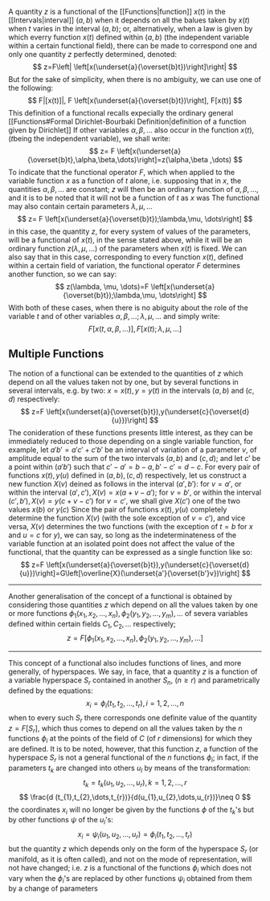 A quantity $z$ is a functional of the [[Functions|function]] $x(t)$ in the [[Intervals|interval]] $(a,b)$ when it depends on all the balues taken by $x(t)$ when $t$ varies in the interval $(a,b)$; or, alternatively, when a law is given by which everry function $x(t)$ defined within $(a,b)$ (the independent variable within a certain functional field), there can be made to correspond one and only one quantity $z$ perfectly determined, denoted:
$$
z=F\left| \left[x(\underset{a}{\overset{b}t})\right]\right| 
$$
But for the sake of simplicity, when there is no ambiguity, we can use one of the following:
$$
F|[x(t)]|, F \left[x(\underset{a}{\overset{b}t})\right], F[x(t)]
$$
This definition of a functional recalls expecially the ordinary general [[Functions#Formal Dirichlet-Bourbaki Definition|definition of a function given by Dirichlet]]
If other variables $\alpha,\beta,\dots$ also occur in the function $x(t)$, ($t$being the independent variable), we shall write:
$$
z= F \left[x(\underset{a}{\overset{b}t},\alpha,\beta,\dots)\right]=z(\alpha,\beta ,\dots)
$$
To indicate that the functional operator $F$, which when applied to the variable function $x$ as a function of $t$ alone, i.e. supposing that in $x$, the quantities $\alpha,\beta ,\dots$ are constant; $z$ will then be an ordinary function of $\alpha,\beta,\dots$, and it is to be noted that it will not be a function of $t$ as $x$ was
The functional may also contain certain parameters $\lambda,\mu,\dots$
$$
z= F \left[x(\underset{a}{\overset{b}t});\lambda,\mu, \dots\right]
$$
in this case, the quantity $z$, for every system of values of the parameters, will be a functional of $x(t)$, in the sense stated above, while it will be an ordinary function $z(\lambda,\mu, \dots)$ of the parameters when $x(t)$ is fixed. We can also say that in this case, corresponding to every function $x(t)$, defined within a certain field of variation, the functional operator $F$ determines another function, so we can say:
$$
z(\lambda, \mu, \dots)=F \left[x(\underset{a}{\overset{b}t});\lambda,\mu, \dots\right]
$$
With both of these cases, when there is no abiguity about the role of the variable $t$ and of other variables $\alpha,\beta, \dots;\lambda,\mu,\dots$ and simply write:
$$
F[x(t,\alpha,\beta ,\dots)],F[x(t);\lambda,\mu ,\dots]
$$
## Multiple Functions
The notion of a functional can be extended to the quantities of $z$ which depend on all the values taken not by one, but by several functions in several intervals, e.g. by two: $x=x(t),y=y(t)$ in the intervals $(a,b)$ and $(c,d)$ respectively:
$$
z=F \left[x(\underset{a}{\overset{b}t}),y(\underset{c}{\overset{d}{u}})\right]
$$
The conideration of these functions presents little interest, as they can be immediately reduced to those depending on a single variable function, for example, let $a'b'=a'c'+c'b'$ be an interval of variation of a parameter $v$, of amplitude equal to the sum of the two intervals $(a,b)$ and $(c,d)$; and let $c'$ be a point within $(a'b')$ such that $c'-a'=b-a,b'-c'=d-c$. For every pair of functions $x(t),y(u)$ defined in $(a,b),(c,d)$ respectively, let us construct a new function $X(v)$ deined as follows in the interval $(a',b'):$ for $v=a'$, or within the interval $(a',c'), X(v)=x(a+v-a')$; for $v=b'$, or within the interval $(c',b'),X(v)=y(c+v-c')$ for $v=c'$, we shall give $X(c')$ one of the two values $x(b)$ or $y(c)$
Since the pair of functions $x(t),y(u)$ completely determine the function $X(v)$ (with the sole exception of $v=c'$), and vice versa, $X(v)$ determines the two functions (with the exception of $t=b$ for $x$ and $u=c$ for $y$), we can say, so long as the indeterminateness of the variable function at an isolated point does not affect the value of the functional, that the quantity can be expressed as a single function like so:
$$
z=F \left[x(\underset{a}{\overset{b}t}),y(\underset{c}{\overset{d}{u}})\right]=G\left[\overline{X}(\underset{a'}{\overset{b'}v})\right]
$$
___
Another generalisation of the concept of a functional is obtained by considering those quantities $z$ which depend on all the values taken by one or more functions $\phi_{1}(x_{1},x_{2},\dots,x_{n}),\phi_{2}(y_{1},y_{2},\dots,y_{m}),\dots$ of severa variables defined within certain fields $C_{1},C_{2},\dots$ respectively;
$$
z=F[\phi_{1}(x_{1},x_{2},\dots,x_{n}),\phi_{2}(y_{1},y_{2},\dots,y_{m}),\dots]
$$
___
This concept of a functional also includes functions of lines, and more generally, of hyperspaces. We say, in face, that a quantity $z$ is a function of a variable hyperspace $S_{r}$ contained in another $S_{n}$, $(n\geq r)$ and parametrically defined by the equations:
$$
x_{i}=\phi_{i}(t_{1},t_{2},\dots,t_{r}),i=1,2,\dots,n
$$
when to every such $S_{r}$ there corresponds one definite value of the quantity $z=F[S_{r}]$, which thus comes to depend on all the values taken by the $n$ functions $\phi_{i}$ at the points of the field of $C$ (of $r$ dimensions) for which they are defined. It is to be noted, however, that this function $z$, a function of the hyperspace $S_{r}$ is not a general functional of the $n$ functions $\phi_{i}$; in fact, if the parameters $t_{k}$ are changed into others $u_{l}$ by means of the transformation:
$$
t_{k}=t_{k}(u_{1},u_{2},\dots,u_{r}),k=1,2,\dots,r
$$
$$
\frac{d (t_{1},t_{2},\dots,t_{r})}{d(u_{1},u_{2},\dots,u_{r})}\neq 0 
$$
the coordinates $x_{i}$ will no longer be given by the functions $\phi$ of the $t_{k}$'s but by other functions $\psi$ of the $u_{l}$'s:
$$
x_{i}=\psi_{i}(u_{1},u_{2},\dots,u_{r})=\phi_{i}(t_{1},t_{2},\dots,t_{r})
$$
but the quantity $z$ which depends only on the form of the hyperspace $S_{r}$ (or manifold, as it is often called), and not on the mode of representation, will not have changed; i.e. $z$ is a functional of the functions $\phi_{i}$ which does not vary when the $\phi_{i}$'s are replaced by other functions $\psi_{i}$ obtained from them by a change of parameters

 